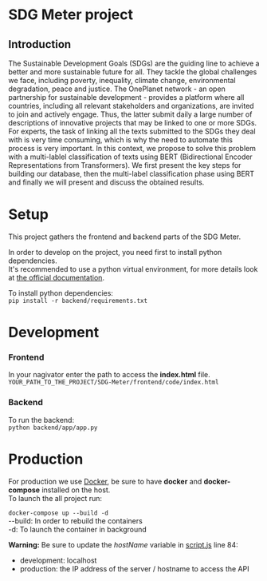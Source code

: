 # SDG Meter project

## Introduction

The Sustainable Development Goals (SDGs) are the guiding line to
achieve a better and more sustainable future for all. They tackle the global challenges we face, including poverty, inequality, climate change, environmental
degradation, peace and justice. The OnePlanet network - an open partnership
for sustainable development - provides a platform where all countries, including
all relevant stakeholders and organizations, are invited to join and actively engage. Thus, the latter submit daily a large number of descriptions of innovative
projects that may be linked to one or more SDGs. For experts, the task of linking all the texts submitted to the SDGs they deal with is very time consuming,
which is why the need to automate this process is very important. In this context,
we propose to solve this problem with a multi-lablel classification of texts using BERT (Bidirectional Encoder Representations from Transformers). We first
present the key steps for building our database, then the multi-label classification
phase using BERT and finally we will present and discuss the obtained results.

# Setup

This project gathers the frontend and backend parts of the SDG Meter.  

In order to develop on the project, you need first to install python dependencies.  
It's recommended to use a python virtual environment, for more details look at [the official documentation](https://docs.python.org/3/tutorial/venv.html).  

To install python dependencies:  
`pip install -r backend/requirements.txt`

# Development

### Frontend

In your nagivator enter the path to access the **index.html** file.  
`YOUR_PATH_TO_THE_PROJECT/SDG-Meter/frontend/code/index.html`

### Backend

To run the backend:  
`python backend/app/app.py`

# Production

For production we use [Docker](https://www.docker.com/), be sure to have **docker** and **docker-compose** installed on the host.  
To launch the all project run:

`docker-compose up --build -d`  
--build: In order to rebuild the containers   
-d: To launch the container in background

**Warning:** Be sure to update the *hostName* variable in [script.js](frontend/code/js/scripts.js) line 84:
- development: localhost
- production: the IP address of the server / hostname to access the API